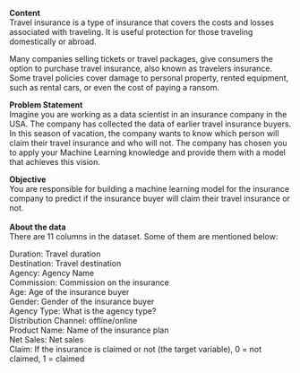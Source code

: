 **Content**</br>
Travel insurance is a type of insurance that covers the costs and losses associated with traveling. It is useful protection for those traveling domestically or abroad.



Many companies selling tickets or travel packages, give consumers the option to purchase travel insurance, also known as travelers insurance. Some travel policies cover damage to personal property, rented equipment, such as rental cars, or even the cost of paying a ransom. 

**Problem Statement** </br>
Imagine you are working as a data scientist in an insurance company in the USA. The company has collected the data of earlier travel insurance buyers. In this season of vacation, the company wants to know which person will claim their travel insurance and who will not. The company has chosen you to apply your Machine Learning knowledge and provide them with a model that achieves this vision.

**Objective** </br>
You are responsible for building a machine learning model for the insurance company to predict if the insurance buyer will claim their travel insurance or not.
</br>
</br>
**About the data** </br>
There are 11 columns in the dataset. Some of them are mentioned below:</br>

Duration: Travel duration</br>
Destination: Travel destination</br>
Agency: Agency Name</br>
Commission: Commission on the insurance</br>
Age: Age of the insurance buyer</br>
Gender: Gender of the insurance buyer</br>
Agency Type: What is the agency type?</br>
Distribution Channel: offline/online</br>
Product Name: Name of the insurance plan</br>
Net Sales: Net sales</br>
Claim: If the insurance is claimed or not (the target variable), 0 = not claimed, 1 = claimed</br>
